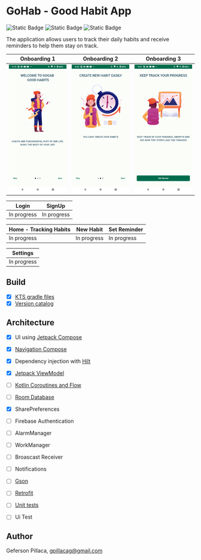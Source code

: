 # GoHab - Good Habit App
![Static Badge](https://img.shields.io/badge/platform-Android-green?color=3DDC84&link=https%3A%2F%2Fdeveloper.android.com%2F) ![Static Badge](https://img.shields.io/badge/Kotlin-1.9.0-purple?color=7f52ff&link=https%3A%2F%2Fkotlinlang.org%2Fdocs%2Fhome.html) ![Static Badge](https://img.shields.io/badge/licence-MIT-red?color=9d2235&link=https%3A%2F%2Fgithub.com%2Fgpillaca%2FUpcomingMovies%2Fblob%2Fmaster%2FLICENSE)

The application allows users to track their daily habits and receive reminders to help them stay on track. 

| Onboarding 1 | Onboarding 2 | Onboarding 3 |
| --- | --- | --- |
| ![Onboarding1](https://github.com/gpillaca/GoHab/blob/devel/screenshot/onboarding1.png) | ![Onboarding2](https://github.com/gpillaca/GoHab/blob/devel/screenshot/onboarding2.png) | ![Onboarding3](https://github.com/gpillaca/GoHab/blob/devel/screenshot/onboarding3.png) |

| Login | SignUp |
| --- | --- |
| In progress | In progress |

| Home - Tracking Habits | New Habit | Set Reminder |
| --- | --- | --- |
| In progress | In progress | In progress |

| Settings |
| --- |
| In progress |

## Build
- [x] [KTS gradle files](https://docs.gradle.org/current/userguide/platforms.html)
- [x] [Version catalog](https://developer.android.com/build/migrate-to-catalogs)

## Architecture
- [x] UI using [Jetpack Compose](https://developer.android.com/develop/ui/compose)
- [x] [Navigation Compose](https://developer.android.com/develop/ui/compose/navigation)
- [x] Dependency injection with [Hilt](https://developer.android.com/training/dependency-injection/hilt-android)
- [x] [Jetpack ViewModel](https://developer.android.com/topic/libraries/architecture/viewmodel)
- [ ] [Kotlin Coroutines and Flow](https://developer.android.com/kotlin/coroutines)
- [ ] [Room Database](https://developer.android.com/training/data-storage/room)
- [x] SharePreferences
- [ ] Firebase Authentication
- [ ] AlarmManager
- [ ] WorkManager
- [ ] Broascast Receiver
- [ ] Notifications

- [ ] [Gson](https://github.com/google/gson)
- [ ] [Retrofit](https://square.github.io/retrofit/)
    
- [ ] [Unit tests](https://developer.android.com/training/testing/local-tests)
- [ ] Ui Test

## Author

Geferson Pillaca, gpillacag@gmail.com 
